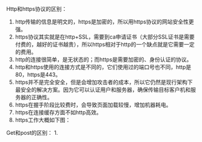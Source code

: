 Http和https协议的区别：
1.	http传输的信息是明文的，https是加密的，所以用https协议的网站安全性更强。
2.	https协议其实就是在http+SSL，需要到ca申请证书（大部分SSL证书是需要付费的，越好的证书越贵），所以https相对于http的一个缺点就是它需要一定的费用。
3.	http的连接很简单，是无状态的；而https是需要加密的、身份认证的协议。
4.	http和https使用的连接方式是不同的，它们使用过的端口号也不同，http是80，https是443。
5.	https并不是完全安全，但是会增加攻击者的成本，所以它仍然是现行架构下最安全的解决方案。因为它可以认证用户和服务器，确保传输目标客户机和服务器的正确性。
6.	https在握手阶段比较费时，会导致页面加载较慢，增加机器耗电。
7.	https在连接缓存方面不如http高效。
8.	https工作大概如下图：
 

Get和post的区别：
1.	

